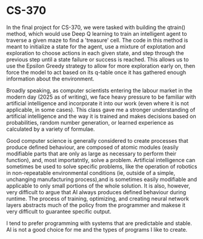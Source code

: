 # CS-370

In the final project for CS-370, we were tasked with building the qtrain() method, which would use Deep Q learning to train an intelligent agent to traverse a given maze to find a 'treasure' cell. The code in this method is meant to initialize a state for the agent, use a mixture of explotation and exploration to choose actions in each given state, and step through the previous step until a state failure or success is reached. This allows us to use the Epsilon Greedy strategy to allow for more exploration early on, then force the model to act based on its q-table once it has gathered enough information about the environment. 

Broadly speaking, as computer scientists entering the labour market in the modern day (2025 as of writing), we face heavy pressure to be familiar with artificial intelligence and incorporate it into our work (even where it is not applicable, in some cases). This class gave me a stronger understanding of artificial intelligence and the way it is trained and makes decisions based on probabilities, random number generation, or learned experience as calculated by a variety of formulae. 

Good computer science is generally considered to create processes that produce defined behaviour, are composed of atomic modules (easily modifiable parts that are only as large as necessary to perform their function), and, most importatntly, solve a problem. Artificial intelligence can sometimes be used to solve specific problems, like the operation of robotics in non-repeatable environmental conditions (ie, outside of a simple, unchanging manufacturing process),and is sometimes easily modifiable and applicable to only small portions of the whole solution. It is also, however, very difficult to argue that AI always produces defined behaviour during runtime. The process of training, optimizing, and creating neural network layers abstracts much of the policy from the programmer and makese it very difficult to guarantee specific output.

I tend to prefer programming with systems that are predictable and stable. AI is not a good choice for me and the types of programs I like to create.
